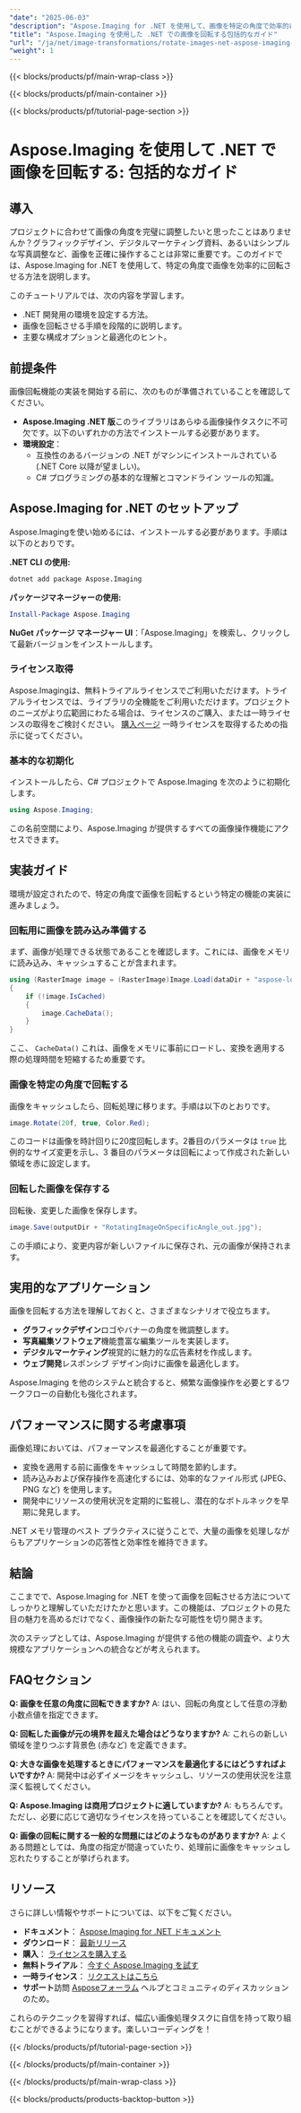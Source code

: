 ```yaml
---
"date": "2025-06-03"
"description": "Aspose.Imaging for .NET を使用して、画像を特定の角度で効率的に回転させる方法を学びましょう。このステップバイステップガイドでは、設定、実装、最適化のヒントを解説します。"
"title": "Aspose.Imaging を使用した .NET での画像を回転する包括的なガイド"
"url": "/ja/net/image-transformations/rotate-images-net-aspose-imaging-guide/"
"weight": 1
---
```


{{< blocks/products/pf/main-wrap-class >}}

{{< blocks/products/pf/main-container >}}

{{< blocks/products/pf/tutorial-page-section >}}
# Aspose.Imaging を使用して .NET で画像を回転する: 包括的なガイド

## 導入

プロジェクトに合わせて画像の角度を完璧に調整したいと思ったことはありませんか？グラフィックデザイン、デジタルマーケティング資料、あるいはシンプルな写真調整など、画像を正確に操作することは非常に重要です。このガイドでは、Aspose.Imaging for .NET を使用して、特定の角度で画像を効率的に回転させる方法を説明します。

このチュートリアルでは、次の内容を学習します。
- .NET 開発用の環境を設定する方法。
- 画像を回転させる手順を段階的に説明します。
- 主要な構成オプションと最適化のヒント。

## 前提条件

画像回転機能の実装を開始する前に、次のものが準備されていることを確認してください。

- **Aspose.Imaging .NET 版**このライブラリはあらゆる画像操作タスクに不可欠です。以下のいずれかの方法でインストールする必要があります。
- **環境設定**：
  - 互換性のあるバージョンの .NET がマシンにインストールされている (.NET Core 以降が望ましい)。
  - C# プログラミングの基本的な理解とコマンドライン ツールの知識。

## Aspose.Imaging for .NET のセットアップ

Aspose.Imagingを使い始めるには、インストールする必要があります。手順は以下のとおりです。

**.NET CLI の使用:**

```bash
dotnet add package Aspose.Imaging
```

**パッケージマネージャーの使用:**

```powershell
Install-Package Aspose.Imaging
```

**NuGet パッケージ マネージャー UI**：「Aspose.Imaging」を検索し、クリックして最新バージョンをインストールします。

### ライセンス取得

Aspose.Imagingは、無料トライアルライセンスでご利用いただけます。トライアルライセンスでは、ライブラリの全機能をご利用いただけます。プロジェクトのニーズがより広範囲にわたる場合は、ライセンスのご購入、または一時ライセンスの取得をご検討ください。 [購入ページ](https://purchase.aspose.com/buy) 一時ライセンスを取得するための指示に従ってください。

### 基本的な初期化

インストールしたら、C# プロジェクトで Aspose.Imaging を次のように初期化します。

```csharp
using Aspose.Imaging;
```

この名前空間により、Aspose.Imaging が提供するすべての画像操作機能にアクセスできます。

## 実装ガイド

環境が設定されたので、特定の角度で画像を回転するという特定の機能の実装に進みましょう。

### 回転用に画像を読み込み準備する

まず、画像が処理できる状態であることを確認します。これには、画像をメモリに読み込み、キャッシュすることが含まれます。

```csharp
using (RasterImage image = (RasterImage)Image.Load(dataDir + "aspose-logo.jpg"))
{
    if (!image.IsCached)
    {
        image.CacheData();
    }
}
```

ここ、 `CacheData()` これは、画像をメモリに事前にロードし、変換を適用する際の処理時間を短縮するため重要です。

### 画像を特定の角度で回転する

画像をキャッシュしたら、回転処理に移ります。手順は以下のとおりです。

```csharp
image.Rotate(20f, true, Color.Red);
```

このコードは画像を時計回りに20度回転します。2番目のパラメータは `true` 比例的なサイズ変更を示し、3 番目のパラメータは回転によって作成された新しい領域を赤に設定します。

### 回転した画像を保存する

回転後、変更した画像を保存します。

```csharp
image.Save(outputDir + "RotatingImageOnSpecificAngle_out.jpg");
```

この手順により、変更内容が新しいファイルに保存され、元の画像が保持されます。

## 実用的なアプリケーション

画像を回転する方法を理解しておくと、さまざまなシナリオで役立ちます。

- **グラフィックデザイン**ロゴやバナーの角度を微調整します。
- **写真編集ソフトウェア**機能豊富な編集ツールを実装します。
- **デジタルマーケティング**視覚的に魅力的な広告素材を作成します。
- **ウェブ開発**レスポンシブ デザイン向けに画像を最適化します。

Aspose.Imaging を他のシステムと統合すると、頻繁な画像操作を必要とするワークフローの自動化も強化されます。

## パフォーマンスに関する考慮事項

画像処理においては、パフォーマンスを最適化することが重要です。

- 変換を適用する前に画像をキャッシュして時間を節約します。
- 読み込みおよび保存操作を高速化するには、効率的なファイル形式 (JPEG、PNG など) を使用します。
- 開発中にリソースの使用状況を定期的に監視し、潜在的なボトルネックを早期に発見します。

.NET メモリ管理のベスト プラクティスに従うことで、大量の画像を処理しながらもアプリケーションの応答性と効率性を維持できます。

## 結論

ここまでで、Aspose.Imaging for .NET を使って画像を回転させる方法についてしっかりと理解していただけたかと思います。この機能は、プロジェクトの見た目の魅力を高めるだけでなく、画像操作の新たな可能性を切り開きます。

次のステップとしては、Aspose.Imaging が提供する他の機能の調査や、より大規模なアプリケーションへの統合などが考えられます。

## FAQセクション

**Q: 画像を任意の角度に回転できますか?**
A: はい、回転の角度として任意の浮動小数点値を指定できます。

**Q: 回転した画像が元の境界を超えた場合はどうなりますか?**
A: これらの新しい領域を塗りつぶす背景色 (赤など) を定義できます。

**Q: 大きな画像を処理するときにパフォーマンスを最適化するにはどうすればよいですか?**
A: 開発中は必ずイメージをキャッシュし、リソースの使用状況を注意深く監視してください。

**Q: Aspose.Imaging は商用プロジェクトに適していますか?**
A: もちろんです。ただし、必要に応じて適切なライセンスを持っていることを確認してください。 

**Q: 画像の回転に関する一般的な問題にはどのようなものがありますか?**
A: よくある問題としては、角度の指定が間違っていたり、処理前に画像をキャッシュし忘れたりすることが挙げられます。

## リソース

さらに詳しい情報やサポートについては、以下をご覧ください。

- **ドキュメント**： [Aspose.Imaging for .NET ドキュメント](https://reference.aspose.com/imaging/net/)
- **ダウンロード**： [最新リリース](https://releases.aspose.com/imaging/net/)
- **購入**： [ライセンスを購入する](https://purchase.aspose.com/buy)
- **無料トライアル**： [今すぐ Aspose.Imaging を試す](https://releases.aspose.com/imaging/net/)
- **一時ライセンス**： [リクエストはこちら](https://purchase.aspose.com/temporary-license/)
- **サポート**訪問 [Asposeフォーラム](https://forum.aspose.com/c/imaging/10) ヘルプとコミュニティのディスカッションのため。

これらのテクニックを習得すれば、幅広い画像処理タスクに自信を持って取り組むことができるようになります。楽しいコーディングを！

{{< /blocks/products/pf/tutorial-page-section >}}

{{< /blocks/products/pf/main-container >}}

{{< /blocks/products/pf/main-wrap-class >}}

{{< blocks/products/products-backtop-button >}}